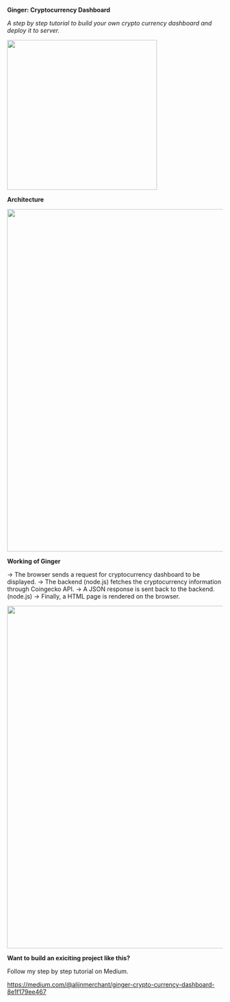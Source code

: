 **Ginger: Cryptocurrency Dashboard**

*A step by step tutorial to build your own crypto currency dashboard and deploy it to server.*

<img src="https://github.com/alijnmerchant21/Ginger-Cryptocurrency-Dashboard/blob/master/Images/ginger.jpg" width="350">

**Architecture**

<img src="https://github.com/alijnmerchant21/Ginger-Cryptocurrency-Dashboard/blob/master/Images/Ginger%20Crypto%20Currency%20Dashboard%20-%20Architecture.jpg" width="800">

**Working of Ginger**

→ The browser sends a request for cryptocurrency dashboard to be displayed.
→ The backend (node.js) fetches the cryptocurrency information through Coingecko API.
→ A JSON response is sent back to the backend. (node.js)
→ Finally, a HTML page is rendered on the browser.

<img src="https://github.com/alijnmerchant21/Ginger-Cryptocurrency-Dashboard/blob/master/Images/Output.png" width="800">

**Want to build an exiciting project like this?** 

Follow my step by step tutorial on Medium.

https://medium.com/@alijnmerchant/ginger-crypto-currency-dashboard-8e1f179ee467
